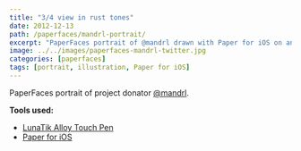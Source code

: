 ```yaml
---
title: "3/4 view in rust tones"
date: 2012-12-13
path: /paperfaces/mandrl-portrait/
excerpt: "PaperFaces portrait of @mandrl drawn with Paper for iOS on an iPad."
image: ../../images/paperfaces-mandrl-twitter.jpg
categories: [paperfaces]
tags: [portrait, illustration, Paper for iOS]
---
```


PaperFaces portrait of project donator [@mandrl](https://twitter.com/mandrl).

**Tools used:**

- [LunaTik Alloy Touch Pen](https://www.amazon.com/gp/product/B00821TR7G/ref=as_li_ss_tl?ie=UTF8&tag=mademist-20&linkCode=as2&camp=1789&creative=390957&creativeASIN=B00821TR7G)
- [Paper for iOS](https://paper.bywetransfer.com/)
